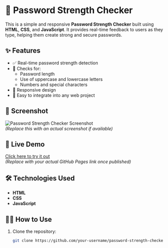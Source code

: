 # 🔐 Password Strength Checker

This is a simple and responsive **Password Strength Checker** built using **HTML**, **CSS**, and **JavaScript**. It provides real-time feedback to users as they type, helping them create strong and secure passwords.

## ✨ Features

- ✅ Real-time password strength detection
- 🔡 Checks for:
  - Password length
  - Use of uppercase and lowercase letters
  - Numbers and special characters
- 📱 Responsive design
- 🧩 Easy to integrate into any web project

## 📸 Screenshot

![Password Strength Checker Screenshot](screenshot.png)  
*(Replace this with an actual screenshot if available)*

## 🚀 Live Demo

[Click here to try it out](https://your-username.github.io/password-strength-checker/)  
*(Replace with your actual GitHub Pages link once published)*

## 🛠️ Technologies Used

- **HTML**
- **CSS**
- **JavaScript**

## 🧑‍💻 How to Use

1. Clone the repository:
   ```bash
   git clone https://github.com/your-username/password-strength-checker.git
